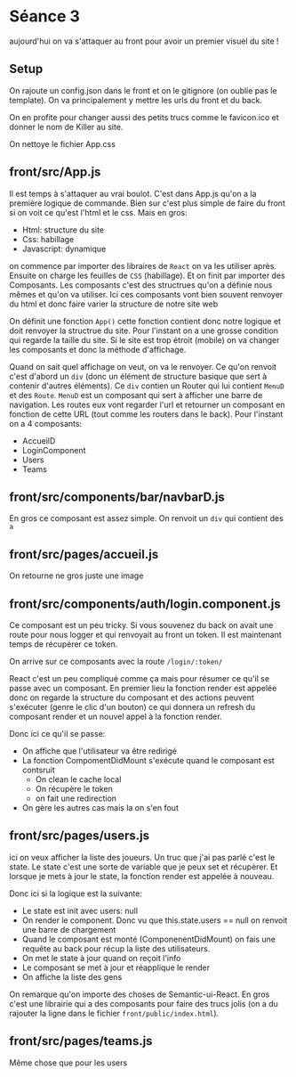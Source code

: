 # Séance 3
aujourd'hui on va s'attaquer au front pour avoir un premier visuel du site !


## Setup
On rajoute un config.json dans le front et on le gitignore (on oublie pas le template). On va principalement y mettre les urls du front et du back.

On en profite pour changer aussi des petits trucs comme le favicon.ico et donner le nom de Killer au site.

On nettoye le fichier App.css


## front/src/App.js
Il est temps à s'attaquer au vrai boulot. C'est dans App.js qu'on a la première logique de commande. Bien sur c'est plus simple de faire du front si on voit ce qu'est l'html et le css. Mais en gros:
* Html: structure du site
* Css: habillage
* Javascript: dynamique

on commence par importer des libraires de `React` on va les utiliser après. Ensuite on charge les feuilles de `CSS` (habillage). Et on finit par importer des Composants. Les composants c'est des structrues qu'on a définie nous mêmes et qu'on va utiliser. Ici ces composants vont bien souvent renvoyer du html et donc faire varier la structure de notre site web

On définit une fonction `App()` cette fonction contient donc notre logique et doit renvoyer la structrue du site. Pour l'instant on a une grosse condition qui regarde la taille du site. Si le site est trop étroit (mobile) on va changer les composants et donc la méthode d'affichage.

Quand on sait quel affichage on veut, on va le renvoyer. Ce qu'on renvoit c'est d'abord un `div` (donc un élément de structure basique que sert à contenir d'autres éléments). Ce `div` contien un Router qui lui contient `MenuD` et des `Route`. `MenuD` est un composant qui sert à afficher une barre de navigation. Les routes eux vont regarder l'url et retourner un composant en fonction de cette URL (tout comme les routers dans le back). Pour l'instant on a 4 composants:
* AccueilD
* LoginComponent
* Users
* Teams

## front/src/components/bar/navbarD.js
En gros ce composant est assez simple. On renvoit un `div` qui contient des `a`

## front/src/pages/accueil.js
On retourne ne gros juste une image

## front/src/components/auth/login.component.js
Ce composant est un peu tricky. Si vous souvenez du back on avait une route pour nous logger et qui renvoyait au front un token. Il est maintenant temps de récupérer ce token. 

On arrive sur ce composants avec la route `/login/:token/`

React c'est un peu compliqué comme ça mais pour résumer ce qu'il se passe avec un composant. En premier lieu la fonction render est appelée donc on regarde la structure du composant et des actions peuvent s'exécuter (genre le clic d'un bouton) ce qui donnera un refresh du composant render et un nouvel appel à la fonction render.

Donc ici ce qu'il se passe:
* On affiche que l'utilisateur va être redirigé
* La fonction CompomentDidMount s'exécute quand le composant est contsruit
  * On clean le cache local
  * On récupère le token
  * on fait une redirection
* On gère les autres cas mais la on s'en fout

## front/src/pages/users.js
ici on veux afficher la liste des joueurs. Un truc que j'ai pas parlé c'est le state. Le state c'est une sorte de variable que je peux set et récupèrer. Et lorsque je mets à jour le state, la fonction render est appelée à nouveau.

Donc ici si la logique est la suivante:
* Le state est init avec users: null
* On render le component. Donc vu que this.state.users == null on renvoit une barre de chargement
* Quand le composant est monté (ComponenentDidMount) on fais une requête au back pour récup la liste des utilisateurs.
* On met le state à jour quand on reçoit l'info
* Le composant se met à jour et réapplique le render
* On affiche la liste des gens

On remarque qu'on importe des choses de Semantic-ui-React. En gros c'est une librairie qui a des composants pour faire des trucs jolis (on a du rajouter la ligne dans le fichier `front/public/index.html`).

## front/src/pages/teams.js
Même chose que pour les users
